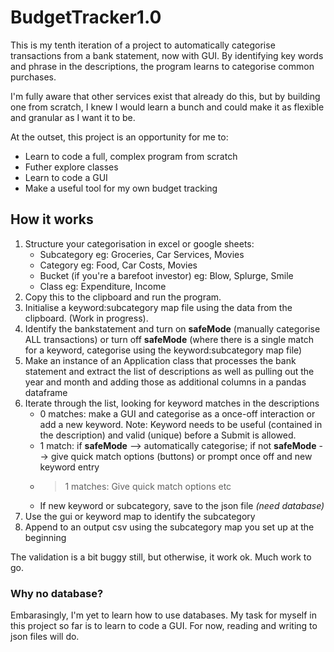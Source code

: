 # BudgetTracker1.0
This is my tenth iteration of a project to automatically categorise transactions from a bank statement, now with GUI. By identifying key words and phrase in the descriptions, the program learns to categorise common purchases.

I'm fully aware that other services exist that already do this, but by building one from scratch, I knew I would learn a bunch and could make it as flexible and granular as I want it to be.

At the outset, this project is an opportunity for me to:
* Learn to code a full, complex program from scratch
* Futher explore classes
* Learn to code a GUI
* Make a useful tool for my own budget tracking

## How it works
1. Structure your categorisation in excel or google sheets: 
    * Subcategory eg: Groceries, Car Services, Movies 
    * Category eg: Food, Car Costs, Movies
    * Bucket (if you're a barefoot investor) eg: Blow, Splurge, Smile
    * Class eg: Expenditure, Income
1. Copy this to the clipboard and run the program.
1. Initialise a keyword:subcategory map file using the data from the clipboard. (Work in progress).
1. Identify the bankstatement and turn on **safeMode** (manually categorise ALL transactions) or turn off **safeMode** (where there is a single match for a keyword, categorise using the keyword:subcategory map file)
1. Make an instance of an Application class that processes the bank statement and extract the list of descriptions as well as pulling out the year and month and adding those as additional columns in a pandas dataframe
1. Iterate through the list, looking for keyword matches in the descriptions
    * 0 matches: make a GUI and categorise as a once-off interaction or add a new keyword. Note: Keyword needs to be useful (contained in the description) and valid (unique) before a Submit is allowed.
    * 1 match: if **safeMode** --> automatically categorise; if not **safeMode** --> give quick match options (buttons) or prompt once off and new keyword entry
    * >1 matches: Give quick match options etc
    * If new keyword or subcategory, save to the json file *(need database)*
1. Use the gui or keyword map to identify the subcategory
1. Append to an output csv using the subcategory map you set up at the beginning

The validation is a bit buggy still, but otherwise, it work ok.
Much work to go.

### Why no database?
Embarasingly, I'm yet to learn how to use databases. My task for myself in this project so far is to learn to code a GUI. For now, reading and writing to json files will do.